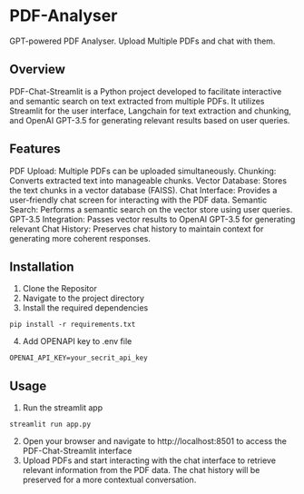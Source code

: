 # PDF-Analyser
GPT-powered PDF Analyser. Upload Multiple PDFs and chat with them. 

## Overview
PDF-Chat-Streamlit is a Python project developed to facilitate interactive and semantic search on text extracted from multiple PDFs. It utilizes Streamlit for the user interface, Langchain for text extraction and chunking, and OpenAI GPT-3.5 for generating relevant results based on user queries.

## Features
PDF Upload: Multiple PDFs can be uploaded simultaneously.
Chunking: Converts extracted text into manageable chunks.
Vector Database: Stores the text chunks in a vector database (FAISS).
Chat Interface: Provides a user-friendly chat screen for interacting with the PDF data.
Semantic Search: Performs a semantic search on the vector store using user queries.
GPT-3.5 Integration: Passes vector results to OpenAI GPT-3.5 for generating relevant 
Chat History: Preserves chat history to maintain context for generating more coherent responses.

## Installation
1. Clone the Repositor
2. Navigate to the project directory
3. Install the required dependencies
```
pip install -r requirements.txt
```
4. Add OPENAPI key to .env file
```
OPENAI_API_KEY=your_secrit_api_key
```

## Usage
1. Run the streamlit app
```
streamlit run app.py
```
2. Open your browser and navigate to http://localhost:8501 to access the PDF-Chat-Streamlit interface
3. Upload PDFs and start interacting with the chat interface to retrieve relevant information from the PDF data. The chat history will be preserved for a more contextual conversation.

